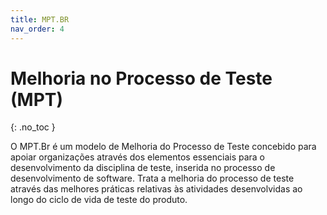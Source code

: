 ```yaml
---
title: MPT.BR
nav_order: 4
---
```


# Melhoria no Processo de Teste (MPT)
{: .no_toc }

O MPT.Br é um modelo de Melhoria do Processo de Teste concebido para apoiar organizações através dos elementos essenciais para o desenvolvimento da disciplina de teste, inserida no processo de desenvolvimento de software. Trata a melhoria do processo de teste através das melhores práticas relativas às atividades desenvolvidas ao longo do ciclo de vida de teste do produto.

